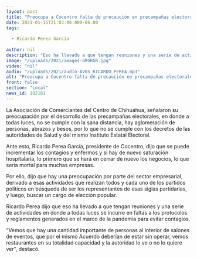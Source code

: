 ```yaml
---
layout: post
title: "Preocupa a Cocentro falta de precaución en precampañas electorales"
date: 2021-01-15T21:03:00.000-06:00
tags:
  
  - Ricardo Perea García
  
author: nil
description: "Eso ha llevado a que tengan reuniones y una serie de actividades en donde a todas luces se incurre en faltas a los protocolos y reglamentos generados en el marco de la pandemia para evitar contagio"
image: "/uploads/2021/images-GRGRGR.jpg"
video: "nil"
audio: "/uploads/2021/audio-AV05_RICARDO_PEREA.mp3"
alt: "Preocupa a Cocentro falta de precaución en precampañas electorales"
front: false
section: "Local"
news_id: 182181
---
```


La Asociación de Comerciantes del Centro de Chihuahua, señalaron su preocupación por el desarrollo de las precampañas electorales, en donde a todas luces, no se cumple con la sana distancia, hay aglomeración de personas, abrazos y besos, por lo que no se cumple con los decretos de las autoridades de Salud y del mismo Instituto Estatal Electoral.

Ante esto, Ricardo Perea García, presidente de Cocentro, dijo que se puede incrementar los contagios y enfermos y si hay de nuevo saturación hospitalaria, lo primero que se hará en cerrar de nuevo los negocios, lo que sería mortal para muchas empresas.

Por ello, dijo que hay una preocupación por parte del sector empresarial, derivado a esas actividades que realizan todos y cada uno de los partidos políticos en búsqueda de ser los representantes de esas siglas partidarias, y luego, buscar un cargo de elección popular.

Ricardo Perea dijo que eso ha llevado a que tengan reuniones y una serie de actividades en donde a todas luces se incurre en faltas a los protocolos y reglamentos generados en el marco de la pandemia para evitar contagios.

“Vemos que hay una cantidad importante de personas al interior de salones de eventos, que por el mismo Acuerdo deberían de estar sin operar, vemos restaurantes en su totalidad capacidad y la autoridad lo ve o no lo quiere ver”, destacó. 